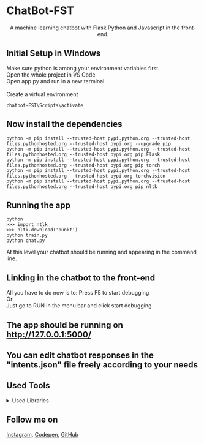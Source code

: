 # ChatBot-FST
<p align="center">
A machine learning chatbot with Flask Python and Javascript in the front-end.
</p>

## Initial Setup in Windows
Make sure python is among your environment variables first.<br>
Open the whole project in VS Code <br>
Open app.py and run in a new terminal <br>
<br>
Create a virtual environment 
```
chatbot-FST\Scripts\activate
```

## Now install the dependencies 

```
python -m pip install --trusted-host pypi.python.org --trusted-host files.pythonhosted.org --trusted-host pypi.org --upgrade pip
python -m pip install --trusted-host pypi.python.org --trusted-host files.pythonhosted.org --trusted-host pypi.org pip Flask
python -m pip install --trusted-host pypi.python.org --trusted-host files.pythonhosted.org --trusted-host pypi.org pip torch
python -m pip install --trusted-host pypi.python.org --trusted-host files.pythonhosted.org --trusted-host pypi.org torchvision
python -m pip install --trusted-host pypi.python.org --trusted-host files.pythonhosted.org --trusted-host pypi.org pip nltk
```

## Running the app

```
python
>>> import ntlk
>>> nltk.download('punkt')
python train.py
python chat.py
```
At this level your chatbot should be running and appearing in the command line.

## Linking in the chatbot to the front-end

All you have to do now is to:
Press F5 to start debugging<br> 
Or<br> 
Just go to RUN in the menu bar and click start debugging<br>

## The app should be running on http://127.0.0.1:5000/

## You can edit chatbot responses in the "intents.json" file freely according to your needs 

## Used Tools

<details>
  <summary>Used Libraries</summary>
  
<!--START_SECTION:activity-->
1. [Flask](https://flask.palletsprojects.com/en/2.1.x/)
2. [PyTorch](https://pytorch.org/vision/stable/index.html)
3. [Nltk](https://www.nltk.org)

</details>

## Follow me on

[Instagram](https://www.instagram.com/houssem_lachtar/), [Codepen](https://codepen.io/houssem-lachtar), [GitHub](https://github.com/houssemlachtar)
